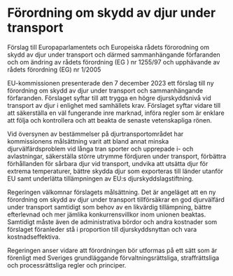 # Förordning om skydd av djur under transport

Förslag till Europaparlamentets och Europeiska rådets förorodning om skydd av djur under transport och därmed sammanhängande förfaranden och om ändring av rådets förordning (EG ) nr 1255/97 och upphävande av rådets förordning (EG) nr 1/2005

EU\-kommissionen presenterade den 7 december 2023 ett förslag till ny
förordning om skydd av djur under transport och sammanhängande
förfaranden. Förslaget syftar till att trygga en högre djurskyddsnivå vid
transport av djur i enlighet med samhällets krav. Förslaget syftar vidare till
att säkerställa en väl fungerande inre marknad, införa regler som är enklare
att följa och kontrollera och att beakta de senaste vetenskapliga rönen.

Vid översynen av bestämmelser på djurtransportområdet har kommissionens målsättning varit att bland annat minska djurvälfärdsproblem vid långa tran sporter och upprepade i\- och avlastningar, säkerställa större utrymme fördjuren under transport, förbättra förhållanden för sårbara djur vid transport, undvika att utsätta djur för extrema temperaturer, bättre skydda djur som exporteras till länder utanför EU samt underlätta tillämpningen av EU:s djurskyddslagstiftning.

Regeringen välkomnar förslagets målsättning. Det är angeläget att en ny
förordning om skydd av djur under transport tillförsäkrar en god djurvälfärd
under transport samtidigt som behov av en likvärdig tillämpning, bättre
efterlevnad och mer jämlika konkurrensvillkor inom unionen beaktas.
Samtidigt måste även de administrativa bördor och andra kostnader som
förslaget föranleder stå i proportion till djurskyddsnyttan och vara
kostnadseffektiva.

Regeringen anser vidare att förordningen bör utformas på
ett sätt som är förenligt med Sveriges grundläggande förvaltningsrättsliga, straffrättsliga och processrättsliga regler och principer.
